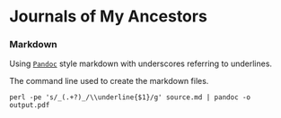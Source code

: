 # Journals of My Ancestors

### Markdown

Using [`Pandoc`](http://johnmacfarlane.net/pandoc/) style markdown with underscores referring to underlines.

The command line used to create the markdown files.

~~~
perl -pe 's/_(.+?)_/\\underline{$1}/g' source.md | pandoc -o output.pdf 
~~~
